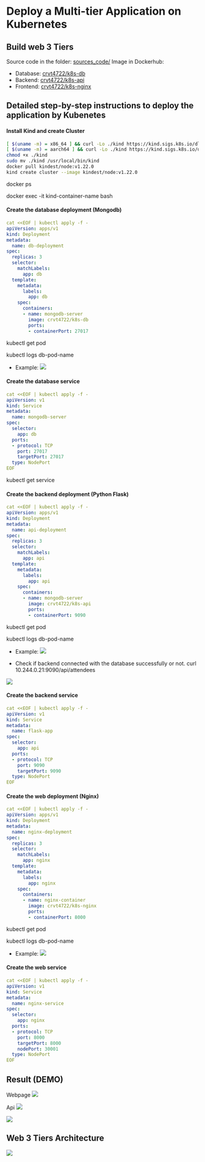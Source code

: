 # Deploy a Multi-tier Application on Kubernetes

## Build web 3 Tiers

Source code in the folder: [sources_code/]()
Image in Dockerhub:
- Database: [crvt4722/k8s-db](https://hub.docker.com/repository/docker/crvt4722/k8s-db/general)
- Backend: [crvt4722/k8s-api](https://hub.docker.com/repository/docker/crvt4722/k8s-api/general)
- Frontend: [crvt4722/k8s-nginx](https://hub.docker.com/repository/docker/crvt4722/k8s-nginx/general)

## Detailed step-by-step instructions to deploy the application by Kubenetes

#### Install Kind and create Cluster
```sh
[ $(uname -m) = x86_64 ] && curl -Lo ./kind https://kind.sigs.k8s.io/dl/v0.19.0/kind-linux-amd64
[ $(uname -m) = aarch64 ] && curl -Lo ./kind https://kind.sigs.k8s.io/dl/v0.19.0/kind-linux-arm64
chmod +x ./kind
sudo mv ./kind /usr/local/bin/kind
docker pull kindest/node:v1.22.0
kind create cluster --image kindest/node:v1.22.0
```

docker ps

docker exec -it kind-container-name bash

#### Create the database deployment (Mongodb)

```yaml
cat <<EOF | kubectl apply -f -
apiVersion: apps/v1
kind: Deployment
metadata:
  name: db-deployment
spec:
  replicas: 3
  selector:
    matchLabels:
      app: db
  template:
    metadata:
      labels:
        app: db
    spec:
      containers:
      - name: mongodb-server
        image: crvt4722/k8s-db
        ports:
        - containerPort: 27017
```
kubectl get pod

kubectl logs db-pod-name

- Example:
![](images/db-deployment.png)

#### Create the database service 

```yaml
cat <<EOF | kubectl apply -f -
apiVersion: v1
kind: Service
metadata:
  name: mongodb-server
spec:
  selector:
    app: db
  ports:
  - protocol: TCP
    port: 27017
    targetPort: 27017
  type: NodePort
EOF
```

kubectl get service 

#### Create the backend deployment (Python Flask)
```yaml
cat <<EOF | kubectl apply -f -
apiVersion: apps/v1
kind: Deployment
metadata:
  name: api-deployment
spec:
  replicas: 3
  selector:
    matchLabels:
      app: api
  template:
    metadata:
      labels:
        app: api
    spec:
      containers:
      - name: mongodb-server
        image: crvt4722/k8s-api
        ports:
        - containerPort: 9090
```

kubectl get pod

kubectl logs db-pod-name

- Example:
![](images/api-deployment.png)

- Check if backend connected with the database successfully or not.
curl 10.244.0.21:9090/api/attendees

![](images/api-internal.png)

#### Create the backend service
```yaml
cat <<EOF | kubectl apply -f -
apiVersion: v1
kind: Service
metadata:
  name: flask-app
spec:
  selector:
    app: api
  ports:
  - protocol: TCP
    port: 9090
    targetPort: 9090
  type: NodePort
EOF  
```

#### Create the web deployment (Nginx)
```yaml
cat <<EOF | kubectl apply -f -
apiVersion: apps/v1
kind: Deployment
metadata:
  name: nginx-deployment
spec:
  replicas: 3
  selector:
    matchLabels:
      app: nginx
  template:
    metadata:
      labels:
        app: nginx
    spec:
      containers:
      - name: nginx-container
        image: crvt4722/k8s-nginx
        ports:
        - containerPort: 8000
```

kubectl get pod

kubectl logs db-pod-name

- Example:
![](images/web-deployment.png)

#### Create the web service 
```yaml
cat <<EOF | kubectl apply -f -
apiVersion: v1
kind: Service
metadata:
  name: nginx-service
spec:
  selector:
    app: nginx
  ports:
  - protocol: TCP
    port: 8000
    targetPort: 8000
    nodePort: 30001
  type: NodePort
EOF
```

## Result (DEMO)
Webpage
![](images/web-demo.png)

Api
![](images/api-demo.png)


![](images/api-demo2.png)

## Web 3 Tiers Architecture
![](images/web-architecture.jpg)

